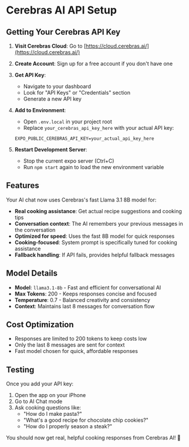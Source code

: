 # Cerebras AI API Setup

## Getting Your Cerebras API Key

1. **Visit Cerebras Cloud**: Go to [https://cloud.cerebras.ai/](https://cloud.cerebras.ai/)

2. **Create Account**: Sign up for a free account if you don't have one

3. **Get API Key**: 
   - Navigate to your dashboard
   - Look for "API Keys" or "Credentials" section
   - Generate a new API key

4. **Add to Environment**: 
   - Open `.env.local` in your project root
   - Replace `your_cerebras_api_key_here` with your actual API key:
   ```
   EXPO_PUBLIC_CEREBRAS_API_KEY=your_actual_api_key_here
   ```

5. **Restart Development Server**: 
   - Stop the current expo server (Ctrl+C)
   - Run `npm start` again to load the new environment variable

## Features

Your AI chat now uses Cerebras's fast Llama 3.1 8B model for:
- **Real cooking assistance**: Get actual recipe suggestions and cooking tips
- **Conversation context**: The AI remembers your previous messages in the conversation
- **Optimized for speed**: Uses the fast 8B model for quick responses
- **Cooking-focused**: System prompt is specifically tuned for cooking assistance
- **Fallback handling**: If API fails, provides helpful fallback messages

## Model Details

- **Model**: `llama3.1-8b` - Fast and efficient for conversational AI
- **Max Tokens**: 200 - Keeps responses concise and focused
- **Temperature**: 0.7 - Balanced creativity and consistency
- **Context**: Maintains last 8 messages for conversation flow

## Cost Optimization

- Responses are limited to 200 tokens to keep costs low
- Only the last 8 messages are sent for context
- Fast model chosen for quick, affordable responses

## Testing

Once you add your API key:
1. Open the app on your iPhone
2. Go to AI Chat mode
3. Ask cooking questions like:
   - "How do I make pasta?"
   - "What's a good recipe for chocolate chip cookies?"
   - "How do I properly season a steak?"

You should now get real, helpful cooking responses from Cerebras AI! 🍳
